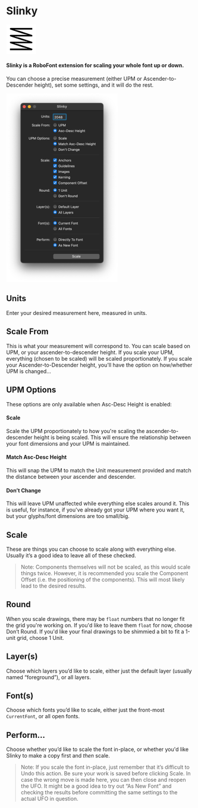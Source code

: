 # Slinky

<img src="./images/mechanic_icon.png"  width="80">

#### Slinky is a RoboFont extension for scaling your whole font up or down.

You can choose a precise measurement (either UPM or Ascender-to-Descender height), set some settings, and it will do the rest.

<img src="./images/ui.png"  width="300">

## Units

Enter your desired measurement here, measured in units.


## Scale From

This is what your measurement will correspond to. You can scale based on UPM, or your ascender-to-descender height. If you scale your UPM, everything (chosen to be scaled) will be scaled proportionately. If you scale your Ascender-to-Descender height, you'll have the option on how/whether UPM is changed...


## UPM Options

These options are only available when Asc-Desc Height is enabled:

#### Scale

Scale the UPM proportionately to how you're scaling the ascender-to-descender height is being scaled. This will ensure the relationship between your font dimensions and your UPM is maintained.

#### Match Asc-Desc Height

This will snap the UPM to match the Unit measurement provided and match the distance between your ascender and descender.

#### Don’t Change

This will leave UPM unaffected while everything else scales around it. This is useful, for instance, if you've already got your UPM where you want it, but your glyphs/font dimensions are too small/big.

## Scale

These are things you can choose to scale along with everything else. Usually it’s a good idea to leave all of these checked. 
> Note: Components themselves will not be scaled, as this would scale things twice. However, it is recommended you scale the Component Offset (i.e. the positioning of the components). This will most likely lead to the desired results.

## Round

When you scale drawings, there may be `float` numbers that no longer fit the grid you're working on. If you'd like to leave them `float` for now, choose Don’t Round. If you'd like your final drawings to be shimmied a bit to fit a 1-unit grid, choose 1 Unit.

## Layer(s)

Choose which layers you’d like to scale, either just the default layer (usually named “foreground”), or all layers.

## Font(s)

Choose which fonts you’d like to scale, either just the front-most `CurrentFont`, or all open fonts.

## Perform...

Choose whether you’d like to scale the font in-place, or whether you'd like Slinky to make a copy first and _then_ scale. 

> Note: If you scale the font in-place, just remember that it’s difficult to Undo this action. Be sure your work is saved before clicking Scale. In case the wrong move is made here, you can then close and reopen the UFO. It might be a good idea to try out “As New Font” and checking the results before committing the same settings to the actual UFO in question.